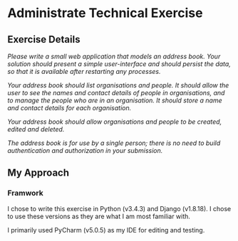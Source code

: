 # Administrate Technical Exercise

## Exercise Details
*Please write a small web application that models an address book. Your solution should present a simple user-interface and
should persist the data, so that it is available after restarting any processes.*

*Your address book should list organisations and people. It should allow the user to see the names and contact details of
people in organisations, and to manage the people who are in an organisation. It should store a name and contact details for
each organisation.*

*Your address book should allow organisations and people to be created, edited and deleted.*

*The address book is for use by a single person; there is no need to build authentication and authorization in your submission.*

## My Approach

### Framwork
I chose to write this exercise in Python (v3.4.3) and Django (v1.8.18). I chose to use these versions as they are what I am most familiar with.

I primarily used PyCharm (v5.0.5) as my IDE for editing and testing.
